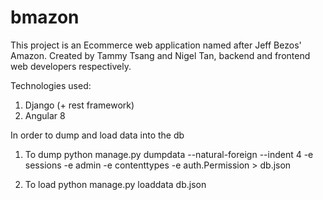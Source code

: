 # bmazon
This project is an Ecommerce web application named after Jeff Bezos' Amazon.
Created by Tammy Tsang and Nigel Tan, backend and frontend web developers respectively.

Technologies used:
1. Django (+ rest framework)
2. Angular 8


In order to dump and load data into the db
1. To dump
python manage.py dumpdata --natural-foreign --indent 4 -e sessions -e admin -e contenttypes -e auth.Permission > db.json

2. To load
python manage.py loaddata db.json